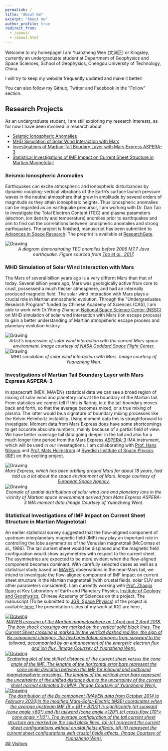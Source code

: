 ```yaml
---
permalink: /
title: "About me"
excerpt: "About me"
author_profile: true
redirect_from: 
  - /about/
  - /about.html
---
```

 Welcome to my homepage! I am Yuanzheng Wen (文渊正) or Kingsley, currently an undergraduate student at Department of Geophysics and Space Sciences, School of Geophysics, Chengdu University of Technology, China.
 
 I will try to keep my website frequently updated and make it better! 
 
 You can also follow my Github, Twitter and Facebook in the "Follow" section. 
 
## Research Projects
As an undergraduate student, I am still exploring my research interests, as for now I have been involved in research about

- [Seismic Ionospheric Anomalies](#seismic-ionospheric-anomalies)
- [MHD Simulation of Solar Wind Interaction with Mars](#mhd-simulation-of-solar-wind-interaction-with-mars)
- [Investigations of Martian Tail Boudary Layer with Mars Express ASPERA-3](#investigations-of-martian-tail-boundary-layer-with-mars-express-aspera-3)
- [Statistical Investigations of IMF Impact on Current Sheet Structure in Martian Magnetotail](#statistical-investigations-of-imf-impact-on-current-sheet-structure-in-martian-magnetotail)

### Seismic Ionospheric Anomalies

Earthquakes can excite atmospheric and ionospheric disturbances by dynamic coupling: vertical vibrations of the Earth’s surface launch pressure waves in the neutral atmosphere that grow in amplitude by several orders of magnitude as they attain ionospheric heights. Thus ionospheric anomalies can be regarded as an earthquake precursor, I am working with Dr. Dan Tao to investigate the Total Electron Content (TEC) and plasma parameters (electron, ion density and temperature) anomlies prior to earthquakes and aim to find out the correlations between ionospheric anomalies and strong earthquakes. The project is finished, manuscript has been submitted to <a href="https://www.sciencedirect.com/journal/advances-in-space-research">Advances in Space Research</a>. The preprint is available at <a href="https://www.researchgate.net/publication/349125167_Ionospheric_TEC_and_Plasma_Parameters_Anomalies_Associated_with_the_14_July_2019_Mw72_Laiwui_Earthquake_Detected_by_the_GPS_and_CSES">ResearchGate</a>.

<img src="../images/tao.png" alt="Drawing" /> 

<center> <em> A diagram demonstrating TEC anomlies before 2006 M7.7 Java earthquake. Figure sourced from <a href="https://angeo.copernicus.org/articles/35/589/2017/angeo-35-589-2017.pdf">Tao et al., 2017</a>.</em> </center>

### MHD Simulation of Solar Wind Interaction with Mars

The Mars of several billion years ago is a very differnt Mars than that of today. Several billion years ago, Mars was geologically active from core to crust, possessed a much thicker atmosphere, and had an internally produced magnetic field. The solar wind interaction with Mars plays a crucial role in Martian atmospheric evolution. Through the "Undergraduates Research Program" funded by Chinese Academy of Sciences (CAS), I am able to work with Dr.Yiteng Zhang at  <a href="http://www.nssc.ac.cn/"> National Space Science Center (NSSC)</a> on MHD simulation of solar wind interaction with Mars (ion escape process) to gain a better understanding of Martian atmopsheric escape process and planetary evolution history. 

<img src="../images/Maven_NASAGSFC.png" alt="Drawing" /> 

<center> <em> Artist's impression of solar wind interaction with the current Mars space environment. Image courtesy of <a href="https://www.nasa.gov/press-release/nasa-mission-reveals-speed-of-solar-wind-stripping-martian-atmosphere/">NASA Goddard Space Flight Center.</a> </em> </center>
  
<img src="../images/MHD.png" alt="Drawing" /> 
 
 <center> <em> MHD simulation of solar wind interaction with Mars. Image courtesy of Yuanzheng Wen. </em> </center>

### Investigations of Martian Tail Boundary Layer with Mars Express ASPERA-3
  
In spacecraft (MEX, MAVEN) statistical data we can see a broad region of mixing of solar wind and planetary ions at the boundary of the Martian tail. From statistics we cannot tell if this is flaring, ie.e the tail boundary moves back and forth, so that the average becomes mixed, or a true mixing of plasma. The latter would be.a signature of boundary mixing processes like the Kelvin Helmholtz instability. Using moment data this is straightforward to investigate. Moment data from Mars Express does have some shortcomings to get accurate absolute numbers, mainly because of a partial field of view. We have better coverage tail data going deeper in the tail and also for a much longer time period from the Mars Express  <a href="http://aspera-3.irf.se/">ASPERA-3</a> IMA instrument, which will be used in our investagtions. I am collaborating with <a href="https://scholar.google.com/citations?user=37m29h8AAAAJ&hl=en&oi=ao">Prof. Hans Nilsson</a> and <a href="https://scholar.google.com/citations?hl=en&user=KTB3pgYAAAAJ">Prof. Mats Holmstrom</a> at <a href="https://www.irf.se/en/">Swedish Institute of Space Physics (IRF)</a> on this exciting project.

<img src="../images/web.space.exploration.marssexpress.jpg" alt="Drawing" /> 

<center> <em> Mars Express, which has been orbiting around Mars for about 18 years, had told us a lot about the space environment of Mars. Image courtesy of <a href="https://www.esa.int/Space_in_Member_States/United_Kingdom/Mars_Express_how_to_be_fastest_to_the_Red_Planet">European Space Agency.</a> </em> </center>

<img src="../images/MEX.png" alt="Drawing" /> 

<center> <em> Example of spatial distributions of solar wind ions and planetary ions in the vicinity of Martian space environment derived from Mars Express ASPERA-3 IMA moment data.(Image Courtsey of Yuanzheng Wen).</em> </center>
  
### Statistical Investigations of IMF Impact on Current Sheet Structure in Martian Magnetotail
An earlier statistical survey suggested that the flow-aligned component of upstream interplanetary magnetic field (IMF) may play an important role in controlling the lobe asymmetries of the Venusian magnetotail (McComas et al., 1986). The tail current sheet would be displaced and the magnetic field configuration would show asymmetries with respect to the current sheet. The asymmetries are expected to be more evident when the flow-aligned component becomes dominant. With carefully selected cases as well as a statistical study based on <a href="https://lasp.colorado.edu/home/maven/">MAVEN</a> observations in the near-Mars tail, we intend to investigate the flow-aligned component of IMF impact on current sheet structure in the Martian magnetotail (with crustal fields, solar EUV and other parameters considered). I am currently working with <a href="https://scholar.google.com/citations?user=QimEmw8AAAAJ&hl=en-CN&oi=ao">Prof. Zhaojin Rong</a> at Key Laboratory of Earth and Planetary Physics, <a href="http://english.igg.cas.cn/">Institute of Geology and Geophysics</a>, Chinese Academy of Sciences on this project. The manuscript (To be submitted to <a href="https://agupubs.onlinelibrary.wiley.com/journal/21699402">JGR: Space Physics</a>) of the project is avaliable<a href="http://yuanzhengwen.github.io/files/JGR_Manuscript.pdf"> here </a> The presentation slides of my work at IGG are here <a href="http://yuanzhengwen.github.io/files/IGG_Presentation.pdf">.
  
<img src="../images/20180401.png" alt="Drawing" /> 
<center> <em> MAVEN crossing of the Martian magnetosphere on 1 April and 2 April 2018. The bow shock crossings are marked by the vertical solid black lines. The Current Sheet crossing is marked by the vertical dashed red line, the sign of Bx component changes, the field orientation changes from sunward to the tailward, accompanied by an enhancement of the energetic electron flux and ion flux. (Image Courtsey of Yuanzheng Wen). </em> </center>

<img src="../images/cone.png" alt="Drawing" /> 
<center> <em>Scattering plot of the shifted distance of the current sheet versus the cone angle of the IMF. The lengths of the horizontal error bars represent the cone angle deviation between the IMF for inbound and outbound magnetospheric crossings. The lengths of the vertical error bars represent the uncertainty of the shifted distance due to the uncertainty of the current sheet normal estimated by MVA. (Image Courtsey of Yuanzheng Wen). </em> </center>

<img src="../images/CS_compare.png" alt="Drawing" /> 
<center> <em> The distribution of the Bx component (MAVEN data from October 2014 to February 2020)in the modified Mars-Solar-Electric (MSE) coordinates when the average upstream IMF (B = (B1 + B2)/2) is
significantly (a) sunward (cone angle <60°) and (b) tailward (cone angle >120°) (c) cross-flow (70°< cone angle <110°). The average configuration of the tail current
sheet structure are marked by the solid black lines. (a)-(c) represent the current sheet configurations without crustal fields effects. (d)-(f) represent the current sheet configurations with crustal fields effects. (Image Courtsey of Yuanzheng Wen). </em> </center>  
## Visitors
<script type="text/javascript" id="clustrmaps" src="//cdn.clustrmaps.com/map_v2.js?cl=ffffff&w=a&t=tt&d=rphTqt7Woyt0GpZeYefVxEGyERu-wn2QfPHNRuIxyBc"></script>
